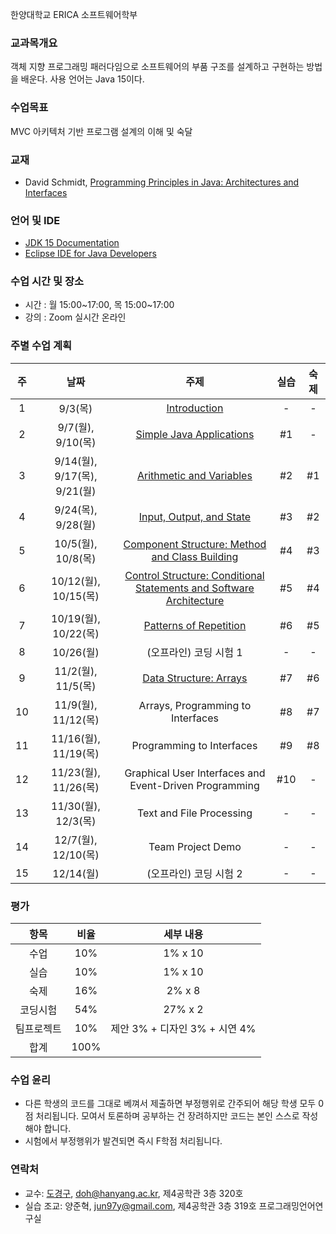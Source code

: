 한양대학교 ERICA 소프트웨어학부

### 교과목개요

객체 지향 프로그래밍 패러다임으로 소프트웨어의 부품 구조를 설계하고 구현하는 방법을 배운다.
사용 언어는 Java 15이다.

### 수업목표

MVC 아키텍처 기반 프로그램 설계의 이해 및 숙달

### 교재
- David Schmidt, [Programming Principles in Java: Architectures and Interfaces](http://people.cs.ksu.edu/~schmidt/CIS200/home.html)

### 언어 및 IDE
- [JDK 15 Documentation](https://docs.oracle.com/en/java/javase/15/index.html)
- [Eclipse IDE for Java Developers](https://www.eclipse.org/downloads/)

### 수업 시간 및 장소

-  시간 : 월 15:00~17:00, 목 15:00~17:00
-  강의 : Zoom 실시간 온라인

### 주별 수업 계획

| 주 | 날짜 | 주제 | 실습 | 숙제 |
|:----:|:-----:|:-----:|:-----:|:-----:|
|  1  | 9/3(목) | [Introduction](https://drive.google.com/file/d/18v2oo3pcNxT-gkpXTZVx-hVcFLDsE1nh/view?usp=sharing)  | - | - |
|  2  | 9/7(월), 9/10(목) | [Simple Java Applications](https://drive.google.com/file/d/1Vwdb_S88_OjOOM8E8sfpx7-SUyj4uF-y/view?usp=sharing)  | #1 | - |
|  3  | 9/14(월), 9/17(목), 9/21(월) | [Arithmetic and Variables](https://drive.google.com/file/d/1g9VjYyIMLd-EEbDCXlmFhghIh-tMyHp_/view?usp=sharing) | #2 | #1 |
|  4  | 9/24(목), 9/28(월) | [Input, Output, and State](https://drive.google.com/file/d/1LADyBln2r9QkFZIYPAJ_v32sqzCxA9Kq/view?usp=sharing) | #3 | #2 |
|  5  | 10/5(월), 10/8(목) | [Component Structure: Method and Class Building](https://drive.google.com/file/d/1UiJqD4HANsGrWdxZe5La4HEmplYhycko/view?usp=sharing) | #4 | #3 |
|  6  | 10/12(월), 10/15(목) | [Control Structure: Conditional Statements and Software Architecture](https://drive.google.com/file/d/1ryHttYDsxQBBBUq_0uc0aZ4nTdirFGnv/view?usp=sharing) | #5 | #4 |
|  7  | 10/19(월), 10/22(목) | [Patterns of Repetition](https://drive.google.com/file/d/1He1ZLazSArL4y0n1BE9wuwOyipnmCGTR/view?usp=sharing) | #6 | #5 |
|  8  | 10/26(월) | (오프라인) 코딩 시험 1 | - | - |
|  9  | 11/2(월), 11/5(목) | [Data Structure: Arrays](https://drive.google.com/file/d/1mQz7CALSPhIhjQ5d9PpSlVYMCJPpaOw3/view?usp=sharing) | #7 | #6 |
|  10 | 11/9(월), 11/12(목) | Arrays, Programming to Interfaces | #8 | #7 |
|  11 | 11/16(월), 11/19(목) | Programming to Interfaces | #9 | #8 |
|  12 | 11/23(월), 11/26(목) | Graphical User Interfaces and Event-Driven Programming | #10 | - |
|  13 | 11/30(월), 12/3(목) | Text and File Processing | - | - |
|  14 | 12/7(월), 12/10(목) | Team Project Demo | - | - |
|  15 | 12/14(월) | (오프라인) 코딩 시험 2 | - | - |

### 평가

| 항목 | 비율 | 세부 내용 |
|:---:|:---:|:---:|
| 수업 | 10% | 1% x 10 |
| 실습 | 10% | 1% x 10 |
| 숙제 | 16% | 2% x 8 |
| 코딩시험 | 54% | 27% x 2 |
| 팀프로젝트 | 10% | 제안 3% + 디자인 3% + 시연 4% |
| 합계 | 100% |  |

### 수업 윤리
- 다른 학생의 코드를 그대로 베껴서 제출하면 부정행위로 간주되어 해당 학생 모두 0점 처리됩니다. 모여서 토론하며 공부하는 건 장려하지만 코드는 본인 스스로 작성해야 합니다.
- 시험에서 부정행위가 발견되면 즉시 F학점 처리됩니다.

### 연락처

- 교수: [도경구](http://doggzone.github.io/home), doh@hanyang.ac.kr, 제4공학관 3층 320호
- 실습 조교: 양준혁, jun97y@gmail.com, 제4공학관 3층 319호 프로그래밍언어연구실

